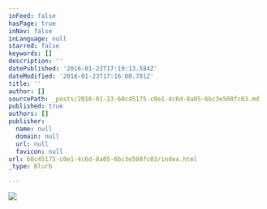 ```yaml
---
inFeed: false
hasPage: true
inNav: false
inLanguage: null
starred: false
keywords: []
description: ''
datePublished: '2016-01-23T17:19:13.584Z'
dateModified: '2016-01-23T17:16:00.781Z'
title: ''
author: []
sourcePath: _posts/2016-01-23-60c45175-c0e1-4c6d-8a05-6bc3e508fc03.md
published: true
authors: []
publisher:
  name: null
  domain: null
  url: null
  favicon: null
url: 60c45175-c0e1-4c6d-8a05-6bc3e508fc03/index.html
_type: Blurb

---
```

![](https://the-grid-user-content.s3-us-west-2.amazonaws.com/9ca5ca89-8edb-479e-bc3b-ba1ffba5a454.jpg)